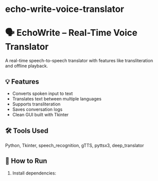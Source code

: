 # echo-write-voice-translator
# 🗣️ EchoWrite – Real-Time Voice Translator

A real-time speech-to-speech translator with features like transliteration and offline playback.

## 💡 Features
- Converts spoken input to text
- Translates text between multiple languages
- Supports transliteration
- Saves conversation logs
- Clean GUI built with Tkinter

## 🛠️ Tools Used
Python, Tkinter, speech_recognition, gTTS, pyttsx3, deep_translator

## 🚀 How to Run
1. Install dependencies:
